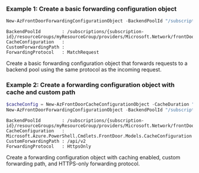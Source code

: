 ### Example 1: Create a basic forwarding configuration object
```powershell
New-AzFrontDoorForwardingConfigurationObject -BackendPoolId "/subscriptions/{subscription-id}/resourceGroups/myResourceGroup/providers/Microsoft.Network/frontDoors/myFrontDoor/backendPools/myBackendPool" -ForwardingProtocol "MatchRequest"
```

```output
BackendPoolId        : /subscriptions/{subscription-id}/resourceGroups/myResourceGroup/providers/Microsoft.Network/frontDoors/myFrontDoor/backendPools/myBackendPool
CacheConfiguration   : 
CustomForwardingPath : 
ForwardingProtocol   : MatchRequest
```

Create a basic forwarding configuration object that forwards requests to a backend pool using the same protocol as the incoming request.

### Example 2: Create a forwarding configuration object with cache and custom path
```powershell
$cacheConfig = New-AzFrontDoorCacheConfigurationObject -CacheDuration "0.12:00:00" -DynamicCompression "Enabled"
New-AzFrontDoorForwardingConfigurationObject -BackendPoolId "/subscriptions/{subscription-id}/resourceGroups/myResourceGroup/providers/Microsoft.Network/frontDoors/myFrontDoor/backendPools/myBackendPool" -ForwardingProtocol "HttpsOnly" -CustomForwardingPath "/api/v2" -CacheConfiguration $cacheConfig
```

```output
BackendPoolId        : /subscriptions/{subscription-id}/resourceGroups/myResourceGroup/providers/Microsoft.Network/frontDoors/myFrontDoor/backendPools/myBackendPool
CacheConfiguration   : Microsoft.Azure.PowerShell.Cmdlets.FrontDoor.Models.CacheConfiguration
CustomForwardingPath : /api/v2
ForwardingProtocol   : HttpsOnly
```

Create a forwarding configuration object with caching enabled, custom forwarding path, and HTTPS-only forwarding protocol.


